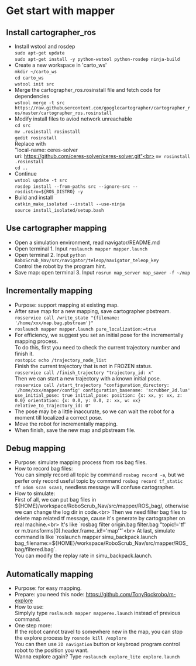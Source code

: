 Get start with mapper
===
Install cartographer_ros
---
* Install wstool and rosdep<br>
`sudo apt-get update`<br>
`sudo apt-get install -y python-wstool python-rosdep ninja-build`<br>
* Create a new workspace in 'carto_ws'<br>
`mkdir ~/carto_ws`<br>
`cd carto_ws`<br>
`wstool init src`<br>
* Merge the cartographer_ros.rosinstall file and fetch code for dependencies<br>
`wstool merge -t src https://raw.githubusercontent.com/googlecartographer/cartographer_ros/master/cartographer_ros.rosinstall`<br>
* Modify install files to aviod network unreachable<br>
`cd src`<br>
`mv .rosinstall rosinstall`<br>
`gedit rosinstall`<br>
Replace with<br>
"local-name: ceres-solver<br>
uri: https://github.com/ceres-solver/ceres-solver.git"<br>
`mv rosinstall .rosinstall`<br>
`cd ..`<br>
* Continue<br>
`wstool update -t src`<br>
`rosdep install --from-paths src --ignore-src --rosdistro=${ROS_DISTRO} -y`<br>
* Build and install<br>
`catkin_make_isolated --install --use-ninja`<br>
`source install_isolated/setup.bash`<br>

Use cartographer mapping
---
* Open a simulation environment, read navigator/README.md<br>
* Open terminal 1. Input `roslaunch mapper mapper.launch`<br>
* Open terminal 2. Input `python RoboScrub_Nav/src/navigator/teleop/navigator_teleop_key`<br>
Control the robot by the program hint.<br>
* Save map: open terminal 3. Input `rosrun map_server map_saver -f ~/map`<br>

Incrementally mapping
---
* Purpose: support mapping at existing map.<br>
* After save map for a new mapping, save cartographer pbstream.<br>
`rosservice call /write_state "{filename: '/home/xxx/map.bag.pbstream'}"`<br>
* `roslaunch mapper mapper.launch pure_localization:=true`<br>
* For efficiency, we suggest you set an initial pose for the incrementally mapping process.<br>
To do this, first you need to check the current trajectory number and finish it.<br>
`rostopic echo /trajectory_node_list`<br>
Finish the current trajectory that is not in FROZEN status.<br>
`rosservice call /finish_trajectory "trajectory_id: x"`<br>
Then we can start a new trajectory with a known initial pose.<br>
`rosservice call /start_trajectory "configuration_directory: '/home/xxx/mapper/config'
 configuration_basename: 'scrubber_2d.lua'
 use_initial_pose: true
 initial_pose:
    position: {x: xx, y: xx, z: 0.0}
    orientation: {x: 0.0, y: 0.0, z: xx, w: xx}
  relative_to_trajectory_id: 0"`<br>
* The pose may be a little inaccurate, so we can wait the robot for a moment till localized a correct pose.<br>
* Move the robot for incrementally mapping.<br>
* When finish, save the new map and pbstream file.<br>

Debug mapping
---
* Purpose: simulate mapping process from ros bag files.<br>
* How to record bag files:<br>
You can simply record all topic by command `rosbag record -a`, but we perfer only record useful topic by command `rosbag record tf_static tf odom scan scan1`, needless message will confuse cartographer.<br>
* How to simulate:<br>
First of all, we can put bag files in ${HOME}/workspace/RoboScrub_Nav/src/mapper/ROS_bag/, otherwise we can change the log dir in code.<br>
Then we need filter bag files to delete map related tf message, cause it's generate by cartographer on real machine.<br>
It's like `rosbag filter origin.bag filter.bag "topic!='tf' or m.transforms[0].header.frame_id!='map'"`<br>
At last, simulate command is like `roslaunch mapper simu_backpack.launch bag_filename:=${HOME}/workspace/RoboScrub_Nav/src/mapper/ROS_bag/filtered.bag`.<br>
You can modify the replay rate in simu_backpack.launch.

Automatically mapping
---
* Purpose: for easy mapping.<br>
* Prepare: you need this node: https://github.com/TonyRockrobo/m-explore <br>
* How to use: <br>
Simplyly type `roslaunch mapper mapperex.launch` instead of previous command. <br>
* One step more: <br>
If the robot cannot travel to somewhere new in the map, you can stop the explore process by `rosnode kill /explore` <br>
You can then use `2D navigation` button or keybroad program control robot to the position you want. <br>
Wanna explore again? Type `roslaunch explore_lite explore.launch`
